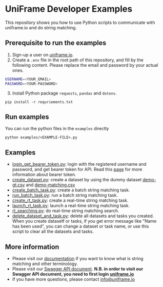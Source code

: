 # UniFrame Developer Examples
This repository shows you how to use Python scripts to communicate with uniframe.io and do string matching.

## Prerequisite to run the examples
1. Sign-up a user on [uniframe.io](https://uniframe.io).
2. Create a `.env` file in the root path of this repository, and fill by the following content. Please replace the email and password by your actual ones.
```sh
USERNAME=<YOUR_EMAIL>
PASSWORD=<YOUR-PASSWORD>
```
3. Install Python package `requests`, `pandas` and `dotenv`.
```
pip install -r requriements.txt
```

## Run examples
You can run the python files in the `examples` directly
```
python examples/<EXAMPLE-FILE>.py
```

## Examples
- [login_get_bearer_token.py](./examples/login_get_bearer_token.py): login with the registered username and password, and get bearer token for API. Read this [page](https://www.devopsschool.com/blog/what-is-bearer-token-and-how-it-works/) for more information about bearer token.
- [create_dataset.py](./examples/create_dataset.py): create a dataset by using the dummy dataset [demo-gt.csv](./assets/data/demo-gt.csv) and [demo-matching.csv](./assets/data/demo-matching.csv)
- [create_batch_task.py](./examples/create_batch_task.py): create a batch string matching task.
- [run_batch_task.py](./examples/run_batch_task.py): run a batch string matching task.
- [create_rt_task.py](./examples/create_rt_task.py): create a real-time string matching task.
- [launch_rt_task.py](./examples/launch_rt_task.py): launch a real-time string matching task.
- [rt_searching.py](./examples/rt_searching.py): do real-time string matching search.
- [delete_dataset_and_task.py](./examples/delete_dataset_and_task.py): delete all datasets and tasks you created. When you create datasetf or tasks, if you get error message like "Name has been used", you can change a dataset or task name, or use this script to clear all the datasets and tasks.

## More information
- Please visit our [documentation](https://doc.uniframe.io/) if you want to know what is string matching and other terminology.
- Please visit our [Swagger API document](https://api.uniframe.io/docs). **N.B. in order to visit our Swagger API document, you need to first login [uniframe.io](uniframe.io)**
- If you have more questions, please contact info@uniframe.io
